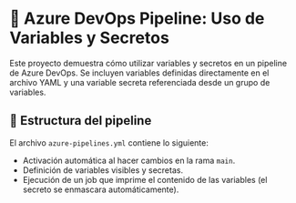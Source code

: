# 🔐 Azure DevOps Pipeline: Uso de Variables y Secretos

Este proyecto demuestra cómo utilizar variables y secretos en un pipeline de Azure DevOps. Se incluyen variables definidas directamente en el archivo YAML y una variable secreta referenciada desde un grupo de variables.

## 📁 Estructura del pipeline

El archivo `azure-pipelines.yml` contiene lo siguiente:

- Activación automática al hacer cambios en la rama `main`.
- Definición de variables visibles y secretas.
- Ejecución de un job que imprime el contenido de las variables (el secreto se enmascara automáticamente).

